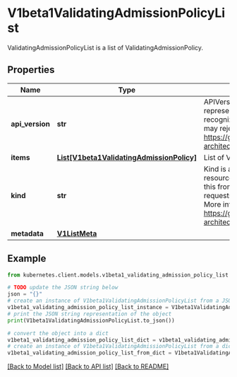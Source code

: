 # V1beta1ValidatingAdmissionPolicyList

ValidatingAdmissionPolicyList is a list of ValidatingAdmissionPolicy.

## Properties

Name | Type | Description | Notes
------------ | ------------- | ------------- | -------------
**api_version** | **str** | APIVersion defines the versioned schema of this representation of an object. Servers should convert recognized schemas to the latest internal value, and may reject unrecognized values. More info: https://git.k8s.io/community/contributors/devel/sig-architecture/api-conventions.md#resources | [optional] 
**items** | [**List[V1beta1ValidatingAdmissionPolicy]**](V1beta1ValidatingAdmissionPolicy.md) | List of ValidatingAdmissionPolicy. | 
**kind** | **str** | Kind is a string value representing the REST resource this object represents. Servers may infer this from the endpoint the kubernetes.client submits requests to. Cannot be updated. In CamelCase. More info: https://git.k8s.io/community/contributors/devel/sig-architecture/api-conventions.md#types-kinds | [optional] 
**metadata** | [**V1ListMeta**](V1ListMeta.md) |  | [optional] 

## Example

```python
from kubernetes.client.models.v1beta1_validating_admission_policy_list import V1beta1ValidatingAdmissionPolicyList

# TODO update the JSON string below
json = "{}"
# create an instance of V1beta1ValidatingAdmissionPolicyList from a JSON string
v1beta1_validating_admission_policy_list_instance = V1beta1ValidatingAdmissionPolicyList.from_json(json)
# print the JSON string representation of the object
print(V1beta1ValidatingAdmissionPolicyList.to_json())

# convert the object into a dict
v1beta1_validating_admission_policy_list_dict = v1beta1_validating_admission_policy_list_instance.to_dict()
# create an instance of V1beta1ValidatingAdmissionPolicyList from a dict
v1beta1_validating_admission_policy_list_from_dict = V1beta1ValidatingAdmissionPolicyList.from_dict(v1beta1_validating_admission_policy_list_dict)
```
[[Back to Model list]](../README.md#documentation-for-models) [[Back to API list]](../README.md#documentation-for-api-endpoints) [[Back to README]](../README.md)


